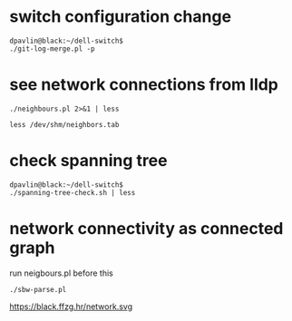 # switch configuration change

```
dpavlin@black:~/dell-switch$
./git-log-merge.pl -p
```

# see network connections from lldp

```
./neighbours.pl 2>&1 | less

less /dev/shm/neighbors.tab
```

# check spanning tree

```
dpavlin@black:~/dell-switch$
./spanning-tree-check.sh | less
```

# network connectivity as connected graph

run neigbours.pl before this

```
./sbw-parse.pl
```

https://black.ffzg.hr/network.svg
